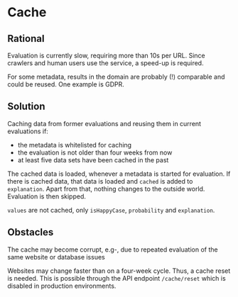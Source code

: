 # Cache

## Rational

Evaluation is currently slow, requiring more than 10s per URL.
Since crawlers and human users use the service, a speed-up is required.

For some metadata, results in the domain are probably (!) comparable and could be reused. One example is GDPR.

## Solution

Caching data from former evaluations and reusing them in current evaluations if:
- the metadata is whitelisted for caching
- the evaluation is not older than four weeks from now
- at least five data sets have been cached in the past

The cached data is loaded, whenever a metadata is started for evaluation. If there is cached data, that data is loaded
and `cached` is added to `explanation`. Apart from that, nothing changes to the outside world.
Evaluation is then skipped.

`values` are not cached, only `isHappyCase`, `probability` and `explanation`.

## Obstacles

The cache may become corrupt, e.g-, due to repeated evaluation of the same website or database issues

Websites may change faster than on a four-week cycle. Thus, a cache reset is needed. This is possible through the
API endpoint `/cache/reset` which is disabled in production environments.
